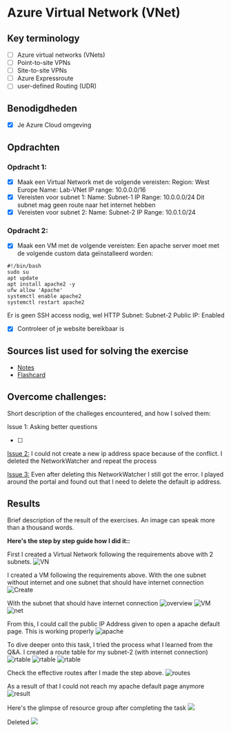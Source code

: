 # Azure Virtual Network (VNet)

## Key terminology

- [ ] Azure virtual networks (VNets)
- [ ] Point-to-site VPNs
- [ ] Site-to-site VPNs
- [ ] Azure Expressroute
- [ ] user-defined Routing (UDR)

## Benodigdheden

- [x] Je Azure Cloud omgeving

## Opdrachten

### Opdracht 1:

- [x] Maak een Virtual Network met de volgende vereisten:
      Region: West Europe
      Name: Lab-VNet
      IP range: 10.0.0.0/16
- [x] Vereisten voor subnet 1:
      Name: Subnet-1
      IP Range: 10.0.0.0/24
      Dit subnet mag geen route naar het internet hebben
- [x] Vereisten voor subnet 2:
      Name: Subnet-2
      IP Range: 10.0.1.0/24

### Opdracht 2:

- [x] Maak een VM met de volgende vereisten: Een apache server moet met de volgende custom data geïnstalleerd worden:

```
#!/bin/bash
sudo su
apt update
apt install apache2 -y
ufw allow 'Apache'
systemctl enable apache2
systemctl restart apache2
```

Er is geen SSH access nodig, wel HTTP
Subnet: Subnet-2
Public IP: Enabled

- [x] Controleer of je website bereikbaar is

## Sources list used for solving the exercise

- [Notes](https://drive.google.com/drive/folders/1OtQ_wYxGEuVkk2XZKPJAU1GY6BQS7u8k)
- [Flashcard]()

## Overcome challenges:

Short description of the challeges encountered, and how I solved them:

Issue 1: Asking better questions

- [ ]

[Issue 2:](https://github.com/techgrounds/techgrounds-anj-dtmr/blob/main/00_includes/week-4-includes/az-10-issue2.1.png) I could not create a new ip address space because of the conflict. I deleted the NetworkWatcher and repeat the process

[Issue 3:](https://github.com/techgrounds/techgrounds-anj-dtmr/blob/main/00_includes/week-4-includes/az-10-issue3.2.png) Even after deleting this NetworkWatcher I still got the error. I played around the portal and found out that I need to delete the default ip address.

## Results

Brief description of the result of the exercises. An image can speak more than a thousand words.

**Here's the step by step guide how I did it::**

First I created a Virtual Network following the requirements above with 2 subnets.
![VN](https://github.com/techgrounds/techgrounds-anj-dtmr/blob/main/00_includes/week-4-includes/az-10-issue2.png)

I created a VM following the requirements above. With the one subnet without internet and one subnet that should have internet connection
![Create](https://github.com/techgrounds/techgrounds-anj-dtmr/blob/main/00_includes/week-4-includes/az-10-vm.png)

With the subnet that should have internet connection
![overview](https://github.com/techgrounds/techgrounds-anj-dtmr/blob/main/00_includes/week-4-includes/az-10-vm-overview.png)
![VM](https://github.com/techgrounds/techgrounds-anj-dtmr/blob/main/00_includes/week-4-includes/az-10-vm-sub2.png)
![net](https://github.com/techgrounds/techgrounds-anj-dtmr/blob/main/00_includes/week-4-includes/az-10-vmnetwork.png)

From this, I could call the public IP Address given to open a apache default page. This is working properly
![apache](https://github.com/techgrounds/techgrounds-anj-dtmr/blob/main/00_includes/week-4-includes/az-10-result-before.png)

To dive deeper onto this task, I tried the process what I learned from the Q&A. I created a route table for my subnet-2 (with internet connection)
![rtable](https://github.com/techgrounds/techgrounds-anj-dtmr/blob/main/00_includes/week-4-includes/az-10-sub2-rtable.png)
![rtable](https://github.com/techgrounds/techgrounds-anj-dtmr/blob/main/00_includes/week-4-includes/az-10-sub2-rtable%20copy.png)
![rtable](https://github.com/techgrounds/techgrounds-anj-dtmr/blob/main/00_includes/week-4-includes/az-10-route-table.png)

Check the effective routes after I made the step above.
![routes](https://github.com/techgrounds/techgrounds-anj-dtmr/blob/main/00_includes/week-4-includes/az-10-0000.png)

As a result of that I could not reach my apache default page anymore
![result](https://github.com/techgrounds/techgrounds-anj-dtmr/blob/main/00_includes/week-4-includes/az-10-result-after.png)

Here's the glimpse of resource group after completing the task
![](https://github.com/techgrounds/techgrounds-anj-dtmr/blob/main/00_includes/week-4-includes/az-10-rscgrp.png)

Deleted
![](https://github.com/techgrounds/techgrounds-anj-dtmr/blob/main/00_includes/week-4-includes/az-10-deleting.png)
